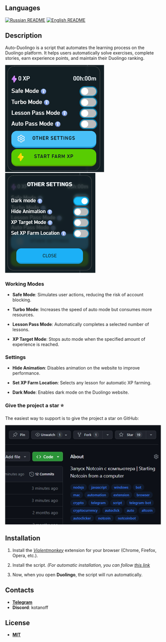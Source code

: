 ## Languages
[![Russian README](https://raw.githubusercontent.com/hjnilsson/country-flags/master/png100px/ru.png)](../README.md) [![English README](https://raw.githubusercontent.com/hjnilsson/country-flags/master/png100px/us.png)](readme_en.md) 

## Description
Auto-Duolingo is a script that automates the learning process on the Duolingo platform. It helps users automatically solve exercises, complete stories, earn experience points, and maintain their Duolingo ranking.

![script_en.png](/assets/script_en.png) ![script_en_2.png](/assets/script_en_2.png)

### Working Modes
- **Safe Mode**: Simulates user actions, reducing the risk of account blocking.
  
- **Turbo Mode**: Increases the speed of auto mode but consumes more resources.
  
- **Lesson Pass Mode**: Automatically completes a selected number of lessons.
  
- **XP Target Mode**: Stops auto mode when the specified amount of experience is reached.
  
### Settings
- **Hide Animation**: Disables animation on the website to improve performance.
  
- **Set XP Farm Location**: Selects any lesson for automatic XP farming.
  
- **Dark Mode**: Enables dark mode on the Duolingo website.
  
### Give the project a star ⭐
The easiest way to support is to give the project a star on GitHub:

![Put a star](/assets/star.gif)

## Installation
1. Install the _[Violentmonkey](https://violentmonkey.github.io/get-it/)_ extension for your browser (Chrome, Firefox, Opera, etc.).

2. Install the script. _(For automatic installation, you can follow [this link](https://raw.githubusercontent.com/mudachyo/Auto-Duolingo/main/Auto-Duolingo.user.js)_

3. Now, when you open **Duolingo**, the script will run automatically.
   
## Contacts
- **[Telegram](https://t.me/mudachyo)**
- **Discord**: kotanoff
  
## License
- **[MIT](https://raw.githubusercontent.com/mudachyo/Auto-Duolingo/main/LICENSE/)**
